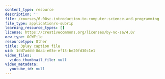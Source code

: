 ```yaml
---
content_type: resource
description: ''
file: /courses/6-00sc-introduction-to-computer-science-and-programming-spring-2011/1dd7addd0da4e03eef13be20fd30c1e1_miw2CiKp1r0.srt
file_type: application/x-subrip
learning_resource_types: []
license: https://creativecommons.org/licenses/by-nc-sa/4.0/
ocw_type: OCWFile
resourcetype: Other
title: 3play caption file
uid: 1dd7addd-0da4-e03e-ef13-be20fd30c1e1
video_files:
  video_thumbnail_file: null
video_metadata:
  youtube_id: null
---
```

